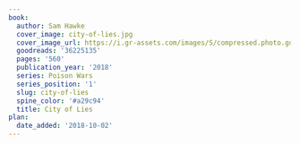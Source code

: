 ```yaml
---
book:
  author: Sam Hawke
  cover_image: city-of-lies.jpg
  cover_image_url: https://i.gr-assets.com/images/S/compressed.photo.goodreads.com/books/1505333151l/36225135._SX98_.jpg
  goodreads: '36225135'
  pages: '560'
  publication_year: '2018'
  series: Poison Wars
  series_position: '1'
  slug: city-of-lies
  spine_color: '#a29c94'
  title: City of Lies
plan:
  date_added: '2018-10-02'
---
```

